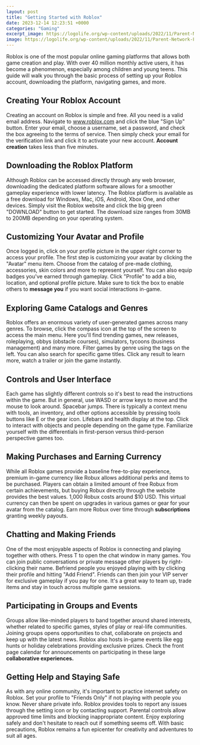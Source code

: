 ```yaml
---
layout: post
title: "Getting Started with Roblox"
date: 2023-12-14 12:23:51 +0000
categories: "Gaming"
excerpt_image: https://logolife.org/wp-content/uploads/2022/11/Parent-Network-Feature-Image-1.jpg
image: https://logolife.org/wp-content/uploads/2022/11/Parent-Network-Feature-Image-1.jpg
---
```


Roblox is one of the most popular online gaming platforms that allows both game creation and play. With over 40 million monthly active users, it has become a phenomenon, especially among children and young teens. This guide will walk you through the basic process of setting up your Roblox account, downloading the platform, navigating games, and more.
## Creating Your Roblox Account
Creating an account on Roblox is simple and free. All you need is a valid email address. Navigate to www.roblox.com and click the blue "Sign Up" button. Enter your email, choose a username, set a password, and check the box agreeing to the terms of service. Then simply check your email for the verification link and click it to activate your new account. **Account creation** takes less than five minutes. 
## Downloading the Roblox Platform
Although Roblox can be accessed directly through any web browser, downloading the dedicated platform software allows for a smoother gameplay experience with lower latency. The Roblox platform is available as a free download for Windows, Mac, iOS, Android, Xbox One, and other devices. Simply visit the Roblox website and click the big green "DOWNLOAD" button to get started. The download size ranges from 30MB to 200MB depending on your operating system.
## Customizing Your Avatar and Profile
Once logged in, click on your profile picture in the upper right corner to access your profile. The first step is customizing your avatar by clicking the "Avatar" menu item. Choose from the catalog of pre-made clothing, accessories, skin colors and more to represent yourself. You can also equip badges you've earned through gameplay. Click "Profile" to add a bio, location, and optional profile picture. Make sure to tick the box to enable others to **message you** if you want social interactions in-game. 
## Exploring Game Catalogs and Genres
Roblox offers an enormous variety of user-generated games across many genres. To browse, click the compass icon at the top of the screen to access the main menu. Here you'll find trending games, new releases, roleplaying, obbys (obstacle courses), simulators, tycoons (business management) and many more. Filter games by genre using the tags on the left. You can also search for specific game titles. Click any result to learn more, watch a trailer or join the game instantly.
## Controls and User Interface
Each game has slightly different controls so it's best to read the instructions within the game. But in general, use WASD or arrow keys to move and the mouse to look around. Spacebar jumps. There is typically a context menu with tools, an inventory, and other options accessible by pressing tools buttons like E or the gear icon. Lifebars and health display at the top. Click to interact with objects and people depending on the game type. Familiarize yourself with the differentials in first-person versus third-person perspective games too. 
## Making Purchases and Earning Currency
While all Roblox games provide a baseline free-to-play experience, premium in-game currency like Robux allows additional perks and items to be purchased. Players can obtain a limited amount of free Robux from certain achievements, but buying Robux directly through the website provides the best values. 1,000 Robux costs around $10 USD. This virtual currency can then be spent on upgrades in various games or gear for your avatar from the catalog. Earn more Robux over time through **subscriptions** granting weekly payouts.
## Chatting and Making Friends 
One of the most enjoyable aspects of Roblox is connecting and playing together with others. Press T to open the chat window in many games. You can join public conversations or private message other players by right-clicking their name. Befriend people you enjoyed playing with by clicking their profile and hitting "Add Friend". Friends can then join your VIP server for exclusive gameplay if you pay for one. It's a great way to team up, trade items and stay in touch across multiple game sessions. 
## Participating in Groups and Events  
Groups allow like-minded players to band together around shared interests, whether related to specific games, styles of play or real-life communities. Joining groups opens opportunities to chat, collaborate on projects and keep up with the latest news. Roblox also hosts in-game events like egg hunts or holiday celebrations providing exclusive prizes. Check the front page calendar for announcements on participating in these large **collaborative experiences.**
## Getting Help and Staying Safe
As with any online community, it's important to practice internet safety on Roblox. Set your profile to "Friends Only" if not playing with people you know. Never share private info. Roblox provides tools to report any issues through the setting icon or by contacting support. Parental controls allow approved time limits and blocking inappropriate content. Enjoy exploring safely and don't hesitate to reach out if something seems off. With basic precautions, Roblox remains a fun epicenter for creativity and adventures to suit all ages.